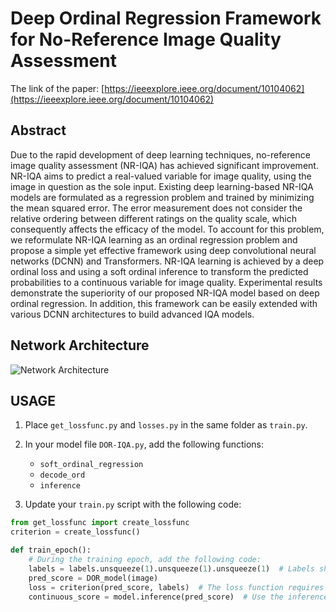 # Deep Ordinal Regression Framework for No-Reference Image Quality Assessment

The link of the paper: [https://ieeexplore.ieee.org/document/10104062](https://ieeexplore.ieee.org/document/10104062)

## Abstract
Due to the rapid development of deep learning techniques, no-reference image quality assessment (NR-IQA) has achieved significant improvement. NR-IQA aims to predict a real-valued variable for image quality, using the image in question as the sole input. Existing deep learning-based NR-IQA models are formulated as a regression problem and trained by minimizing the mean squared error. The error measurement does not consider the relative ordering between different ratings on the quality scale, which consequently affects the efficacy of the model. To account for this problem, we reformulate NR-IQA learning as an ordinal regression problem and propose a simple yet effective framework using deep convolutional neural networks (DCNN) and Transformers. NR-IQA learning is achieved by a deep ordinal loss and using a soft ordinal inference to transform the predicted probabilities to a continuous variable for image quality. Experimental results demonstrate the superiority of our proposed NR-IQA model based on deep ordinal regression. In addition, this framework can be easily extended with various DCNN architectures to build advanced IQA models.

## Network Architecture
![Network Architecture](network/pipline.png)

## USAGE

1. Place `get_lossfunc.py` and `losses.py` in the same folder as `train.py`.

2. In your model file `DOR-IQA.py`, add the following functions:
    - `soft_ordinal_regression`
    - `decode_ord`
    - `inference`

3. Update your `train.py` script with the following code:

```python
from get_lossfunc import create_lossfunc
criterion = create_lossfunc()

def train_epoch():
    # During the training epoch, add the following code:
    labels = labels.unsqueeze(1).unsqueeze(1).unsqueeze(1)  # Labels should be 4-dimensional
    pred_score = DOR_model(image)
    loss = criterion(pred_score, labels)  # The loss function requires predictions to be a probability distribution
    continuous_score = model.inference(pred_score)  # Use the inference function to get the desired score by ordinal regression
